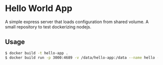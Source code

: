 # Hello World App

A simple express server that loads configuration from shared volume. A small repository to test dockerizing nodejs.

## Usage

```bash
$ docker build -t hello-app .
$ docker build run -p 3000:4689 -v /data/hello-app:/data --name hello -d hello-app
```